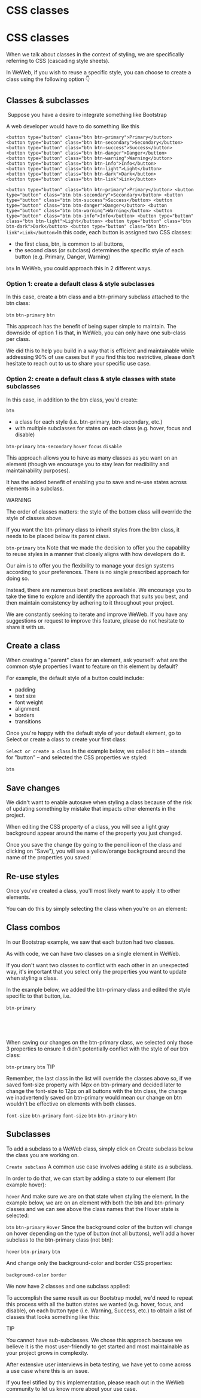# CSS classes ​


# CSS classes ​

​When we talk about classes in the context of styling, we are specifically referring to CSS (cascading style sheets).

In WeWeb, if you wish to reuse a specific style, you can choose to create a class using the following option 👇 ​ 


## Classes & subclasses ​

​ Suppose you have a desire to integrate something like Bootstrap ​  ​

A web developer would have to do something like this ​

```
<button type="button" class="btn btn-primary">Primary</button>
<button type="button" class="btn btn-secondary">Secondary</button>
<button type="button" class="btn btn-success">Success</button>
<button type="button" class="btn btn-danger">Danger</button>
<button type="button" class="btn btn-warning">Warning</button>
<button type="button" class="btn btn-info">Info</button>
<button type="button" class="btn btn-light">Light</button>
<button type="button" class="btn btn-dark">Dark</button>
<button type="button" class="btn btn-link">Link</button>
```

`<button type="button" class="btn btn-primary">Primary</button>
<button type="button" class="btn btn-secondary">Secondary</button>
<button type="button" class="btn btn-success">Success</button>
<button type="button" class="btn btn-danger">Danger</button>
<button type="button" class="btn btn-warning">Warning</button>
<button type="button" class="btn btn-info">Info</button>
<button type="button" class="btn btn-light">Light</button>
<button type="button" class="btn btn-dark">Dark</button>
<button type="button" class="btn btn-link">Link</button>`
​ In this code, each button is assigned two CSS classes:

- the first class, btn, is common to all buttons,
- the second class (or subclass) determines the specific style of each button (e.g. Primary, Danger, Warning)

`btn`
In WeWeb, you could approach this in 2 different ways.


### Option 1: create a default class & style subclasses ​

In this case, create a btn class and a btn-primary subclass attached to the btn class:

`btn`
`btn-primary`
`btn`


This approach has the benefit of being super simple to maintain. The downside of option 1 is that, in WeWeb, you can only have one sub-class per class.

We did this to help you build in a way that is efficient and maintainable while addressing 90% of use cases but if you find this too restrictive, please don't hesitate to reach out to us to share your specific use case.


### Option 2: create a default class & style classes with state subclasses ​

In this case, in addition to the btn class, you'd create:

`btn`
- a class for each style (i.e. btn-primary, btn-secondary, etc.)
- with multiple subclasses for states on each class (e.g. hover, focus and disable)

`btn-primary`
`btn-secondary`
`hover`
`focus`
`disable`


This approach allows you to have as many classes as you want on an element (though we encourage you to stay lean for readibility and maintainability purposes).

It has the added benefit of enabling you to save and re-use states across elements in a subclass.

WARNING

The order of classes matters: the style of the bottom class will override the style of classes above.

If you want the btn-primary class to inherit styles from the btn class, it needs to be placed below its parent class.

`btn-primary`
`btn`
Note that ​we made the decision to offer you the capability to reuse styles in a manner that closely aligns with how developers do it.

Our aim is to offer you the flexibility to manage your design systems according to your preferences. There is no single prescribed approach for doing so.

Instead, there are numerous best practices available. We encourage you to take the time to explore and identify the approach that suits you best, and then maintain consistency by adhering to it throughout your project. ​

We are constantly seeking to iterate and improve WeWeb. If you have any suggestions or request to improve this feature, please do not hesitate to share it with us. ​


## Create a class ​

When creating a "parent" class for an element, ask yourself: what are the common style properties I want to feature on this element by default?

For example, the default style of a button could include:

- padding
- text size
- font weight
- alignment
- borders
- transitions



​Once you're happy with the default style of your default element, go to Select or create a class to create your first class: ​  ​

`Select or create a class`
In the example below, we called it btn – stands for "button" – and selected the CSS properties we styled:

`btn`
​  ​


## Save changes ​

We didn't want to enable autosave when styling a class because of the risk of updating something by mistake that impacts other elements in the project.

When editing the CSS property of a class, you will see a light gray background appear around the name of the property you just changed.

Once you save the change (by going to the pencil icon of the class and clicking on "Save"), you will see a yellow/orange background around the name of the properties you saved: ​ 


## Re-use styles ​

Once you've created a class, you'll most likely want to apply it to other elements.

You can do this by simply selecting the class when you're on an element: ​  ​


## Class combos ​

In our Bootstrap example, we saw that each button had two classes.

As with code, we can have two classes on a single element in WeWeb.

If you don't want two classes to conflict with each other in an unexpected way, it's important that you select only the properties you want to update when styling a class.

In the example below, we added the btn-primary class and edited the style specific to that button, i.e.

`btn-primary`
​  ​

 ​

 ​

When saving our changes on the btn-primary class, we selected only those 3 properties to ensure it didn't potentially conflict with the style of our btn class: ​  ​

`btn-primary`
`btn`
TIP

Remember, the last class in the list will override the classes above so, if we saved font-size property with 14px on btn-primary and decided later to change the font-size to 12px on all buttons with the btn class, the change we inadvertendly saved on btn-primary would mean our change on btn wouldn't be effective on elements with both classes.

`font-size`
`btn-primary`
`font-size`
`btn`
`btn-primary`
`btn`
​


## Subclasses ​

To add a subclass to a WeWeb class, simply click on Create subclass below the class you are working on.

`Create subclass`
A common use case involves adding a state as a subclass.

In order to do that, we can start by adding a state to our element (for example hover): ​ ​

`hover`
And make sure we are on that state when styling the element. In the example below, we are on an element with both the btn and btn-primary classes and we can see above the class names that the Hover state is selected: ​ 

`btn`
`btn-primary`
`Hover`
Since the background color of the button will change on hover depending on the type of button (not all buttons), we'll add a hover subclass to the btn-primary class (not btn):

`hover`
`btn-primary`
`btn`


And change only the background-color and border CSS properties:

`background-color`
`border`
 ​

We now have 2 classes and one subclass applied: ​  ​

To accomplish the same result as our Bootstrap model, we'd need to repeat this process with all the button states we wanted (e.g. hover, focus, and disable), on each button type (i.e. Warning, Success, etc.) to obtain a list of classes that looks something like this: ​  ​

TIP

You cannot have sub-subclasses. We chose this approach because we believe it is the most user-friendly to get started and most maintainable as your project grows in complexity.

After extensive user interviews in beta testing, we have yet to come across a use case where this is an issue.

If you feel stifled by this implementation, please reach out in the WeWeb community to let us know more about your use case.


